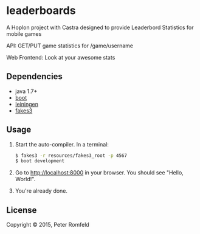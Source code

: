 # leaderboards

A Hoplon project with Castra designed to provide 
Leaderbord Statistics for mobile games

API:
GET/PUT game statistics for /game/username

Web Frontend:
Look at your awesome stats

## Dependencies

- java 1.7+
- [boot][1]
- [leiningen][2]
- [fakes3][3]

## Usage

1. Start the auto-compiler. In a terminal:

    ```bash
    $ fakes3 -r resources/fakes3_root -p 4567
    $ boot development
    ```

2. Go to [http://localhost:8000][4] in your browser. You should see "Hello, World!".

3. You're already done.

## License

Copyright © 2015, Peter Romfeld

[1]: https://github.com/tailrecursion/boot
[2]: https://github.com/technomancy/leiningen
[3]: https://github.com/jubos/fake-s3
[4]: http://localhost:8000


